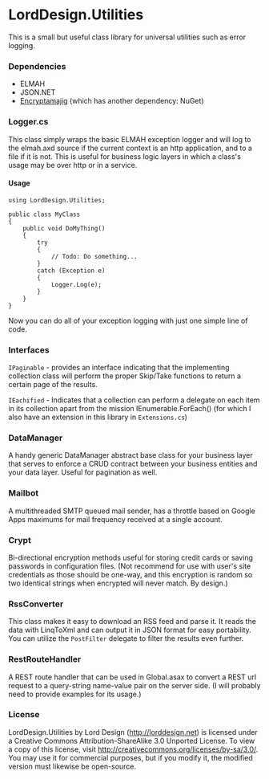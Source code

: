 LordDesign.Utilities
====================

This is a small but useful class library for universal utilities such as error logging.

### Dependencies
- ELMAH
- JSON.NET
- [Encryptamajig](https://github.com/jbubriski/Encryptamajig) (which has another dependency: NuGet)

### Logger.cs
This class simply wraps the basic ELMAH exception logger and will log to the elmah.axd source if the current context is an http application, and to a file if it is not. This is useful for business logic layers in which a class's usage may be over http or in a service.

#### Usage

    using LordDesign.Utilities;
    
    public class MyClass
    {
        public void DoMyThing()
        {
            try
            {
                // Todo: Do something...
            }
            catch (Exception e)
            {
                Logger.Log(e);
            }
        }
    }

Now you can do all of your exception logging with just one simple line of code.

### Interfaces
`IPaginable` - provides an interface indicating that the implementing collection class will perform the proper Skip/Take functions to return a certain page of the results.

`IEachified` - Indicates that a collection can perform a delegate on each item in its collection apart from the mission IEnumerable<T>.ForEach() (for which I also have an extension in this library in `Extensions.cs`)

### DataManager
A handy generic DataManager abstract base class for your business layer that serves to enforce a CRUD contract between your business entities and your data layer. Useful for pagination as well.

### Mailbot
A multithreaded SMTP queued mail sender, has a throttle based on Google Apps maximums for mail frequency received at a single account.

### Crypt
Bi-directional encryption methods useful for storing credit cards or saving passwords in configuration files. (Not recommend for use with user's site credentials as those should be one-way, and this encryption is random so two identical strings when encrypted will never match. By design.)

### RssConverter
This class makes it easy to download an RSS feed and parse it. It reads the data with LinqToXml and can output it in JSON format for easy portability. You can utilize the `PostFilter` delegate to filter the results even further.

### RestRouteHandler
A REST route handler that can be used in Global.asax to convert a REST url request to a query-string name-value pair on the server side. (I will probably need to provide examples for its usage.)


### License

LordDesign.Utilities by Lord Design (http://lorddesign.net) is licensed under a Creative Commons Attribution-ShareAlike 3.0 Unported License. To view a copy of this license, visit http://creativecommons.org/licenses/by-sa/3.0/. You may use it for commercial purposes, but if you modify it, the modified version must likewise be open-source.